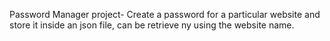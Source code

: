 Password Manager project- Create a password for a particular website and store it inside an json file, can be retrieve ny using the website name.
